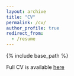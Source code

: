 ```yaml
---
layout: archive
title: "CV"
permalink: /cv/
author_profile: true
redirect_from:
  - /resume
---
```


{% include base_path %}

Full CV is available [here](http://gonenhila.github.io/files/cv.pdf)
